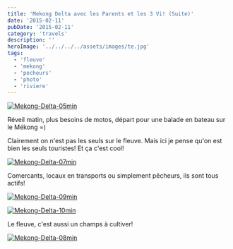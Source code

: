 ```yaml
---
title: 'Mekong Delta avec les Parents et les 3 Vi! (Suite)'
date: '2015-02-11'
pubDate: '2015-02-11'
category: 'travels'
description: ''
heroImage: '../../../../assets/images/te.jpg'
tags:
  - 'fleuve'
  - 'mekong'
  - 'pecheurs'
  - 'photo'
  - 'riviere'
---
```


[![Mekong-Delta-05min](http://malparty.fr/wp-content/uploads/2015/09/Mekong-Delta-05min.jpg)](http://malparty.fr/wp-content/uploads/2015/09/Mekong-Delta-05.jpg)

Réveil matin, plus besoins de motos, départ pour une balade en bateau sur le Mékong =)

Clairement on n'est pas les seuls sur le fleuve. Mais ici je pense qu'on est bien les seuls touristes! Et ça c'est cool!

[![Mekong-Delta-07min](http://malparty.fr/wp-content/uploads/2015/09/Mekong-Delta-07min.jpg)](http://malparty.fr/wp-content/uploads/2015/09/Mekong-Delta-07.jpg)

Comercants, locaux en transports ou simplement pêcheurs, ils sont tous actifs!

[![Mekong-Delta-09min](http://malparty.fr/wp-content/uploads/2015/09/Mekong-Delta-09min.jpg)](http://malparty.fr/wp-content/uploads/2015/09/Mekong-Delta-09.jpg)

[![Mekong-Delta-10min](http://malparty.fr/wp-content/uploads/2015/09/Mekong-Delta-10min.jpg)](http://malparty.fr/wp-content/uploads/2015/09/Mekong-Delta-10.jpg)

Le fleuve, c'est aussi un champs à cultiver!

[![Mekong-Delta-08min](http://malparty.fr/wp-content/uploads/2015/09/Mekong-Delta-08min.jpg)](http://malparty.fr/wp-content/uploads/2015/09/Mekong-Delta-08.jpg)
